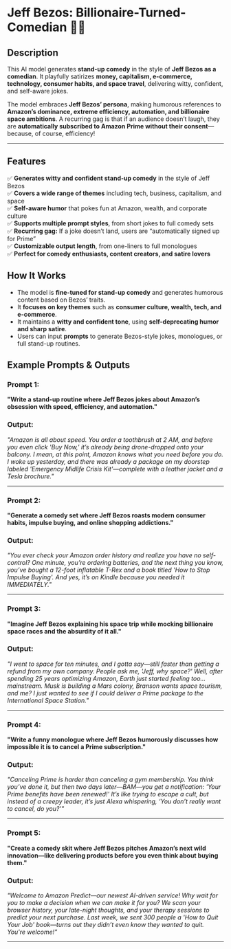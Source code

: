# Jeff Bezos: Billionaire-Turned-Comedian 🤖🎤  

## Description  
This AI model generates **stand-up comedy** in the style of **Jeff Bezos as a comedian**. It playfully satirizes **money, capitalism, e-commerce, technology, consumer habits, and space travel**, delivering witty, confident, and self-aware jokes.  

The model embraces **Jeff Bezos’ persona**, making humorous references to **Amazon’s dominance, extreme efficiency, automation, and billionaire space ambitions**. A recurring gag is that if an audience doesn’t laugh, they are **automatically subscribed to Amazon Prime without their consent**—because, of course, efficiency!  

---

## Features  
✅ **Generates witty and confident stand-up comedy** in the style of Jeff Bezos  
✅ **Covers a wide range of themes** including tech, business, capitalism, and space  
✅ **Self-aware humor** that pokes fun at Amazon, wealth, and corporate culture  
✅ **Supports multiple prompt styles**, from short jokes to full comedy sets  
✅ **Recurring gag:** If a joke doesn’t land, users are “automatically signed up for Prime”  
✅ **Customizable output length**, from one-liners to full monologues  
✅ **Perfect for comedy enthusiasts, content creators, and satire lovers**  

## How It Works  
- The model is **fine-tuned for stand-up comedy** and generates humorous content based on Bezos’ traits.  
- It **focuses on key themes** such as **consumer culture, wealth, tech, and e-commerce**.  
- It maintains a **witty and confident tone**, using **self-deprecating humor and sharp satire**.  
- Users can input **prompts** to generate Bezos-style jokes, monologues, or full stand-up routines.  

## Example Prompts & Outputs  

### **Prompt 1:**  
**"Write a stand-up routine where Jeff Bezos jokes about Amazon’s obsession with speed, efficiency, and automation."**  

### **Output:**  
*"Amazon is all about speed. You order a toothbrush at 2 AM, and before you even click 'Buy Now,' it’s already being drone-dropped onto your balcony. I mean, at this point, Amazon knows what you need before you do. I woke up yesterday, and there was already a package on my doorstep labeled 'Emergency Midlife Crisis Kit'—complete with a leather jacket and a Tesla brochure."*  

---

### **Prompt 2:**  
**"Generate a comedy set where Jeff Bezos roasts modern consumer habits, impulse buying, and online shopping addictions."**  

### **Output:**  
*"You ever check your Amazon order history and realize you have no self-control? One minute, you’re ordering batteries, and the next thing you know, you’ve bought a 12-foot inflatable T-Rex and a book titled 'How to Stop Impulse Buying'. And yes, it’s on Kindle because you needed it IMMEDIATELY."*  

---

### **Prompt 3:**  
**"Imagine Jeff Bezos explaining his space trip while mocking billionaire space races and the absurdity of it all."**  

### **Output:**  
*"I went to space for ten minutes, and I gotta say—still faster than getting a refund from my own company. People ask me, 'Jeff, why space?' Well, after spending 25 years optimizing Amazon, Earth just started feeling too… mainstream. Musk is building a Mars colony, Branson wants space tourism, and me? I just wanted to see if I could deliver a Prime package to the International Space Station."*  

---

### **Prompt 4:**  
**"Write a funny monologue where Jeff Bezos humorously discusses how impossible it is to cancel a Prime subscription."**  

### **Output:**  
*"Canceling Prime is harder than canceling a gym membership. You think you’ve done it, but then two days later—BAM—you get a notification: 'Your Prime benefits have been renewed!' It’s like trying to escape a cult, but instead of a creepy leader, it’s just Alexa whispering, ‘You don’t really want to cancel, do you?’"*  

---

### **Prompt 5:**  
**"Create a comedy skit where Jeff Bezos pitches Amazon’s next wild innovation—like delivering products before you even think about buying them."**  

### **Output:**  
*"Welcome to Amazon Predict—our newest AI-driven service! Why wait for you to make a decision when we can make it for you? We scan your browser history, your late-night thoughts, and your therapy sessions to predict your next purchase. Last week, we sent 300 people a 'How to Quit Your Job' book—turns out they didn’t even know they wanted to quit. You're welcome!"*  

---


